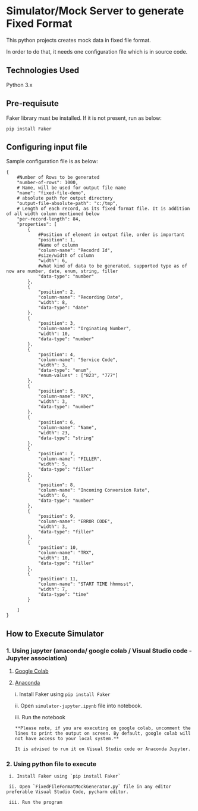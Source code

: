 # Simulator/Mock Server to generate Fixed Format 
This python projects creates mock data in fixed file format.

In order to do that, it needs one configuration file which is in source code.

## Technologies Used
Python 3.x

## Pre-requisute
Faker library must be installed. If it is not present, run as below:
```
pip install Faker
```
## Configuring input file
Sample configuration file is as below:
```
{
    #Number of Rows to be generated
    "number-of-rows": 1000,
    # Name, will be used for output file name
    "name": "fixed-file-demo",
    # absolute path for output directory
    "output-file-absolute-path": "c:/tmp",
    # Length of each record, as its fixed format file. It is addition of all width column mentioned below
    "per-record-length": 84,
    "properties": [
        {
            #Position of element in output file, order is important
            "position": 1,
            #Name of column
            "column-name": "Recodrd Id",
            #size/width of column
            "width": 6,
            #what kind of data to be generated, supported type as of now are number, date, enum, string, filler
            "data-type": "number"
        },
        {
            "position": 2,
            "column-name": "Recording Date",
            "width": 8,
            "data-type": "date"
        },
        {
            "position": 3,
            "column-name": "Orginating Number",
            "width": 10,
            "data-type": "number"
        },
        {
            "position": 4,
            "column-name": "Service Code",
            "width": 3,
            "data-type": "enum",
            "enum-values" : ["823", "777"]
        },
        {
            "position": 5,
            "column-name": "RPC",
            "width": 3,
            "data-type": "number"
        },
        {
            "position": 6,
            "column-name": "Name",
            "width": 23,
            "data-type": "string"
        },
        {
            "position": 7,
            "column-name": "FILLER",
            "width": 5,
            "data-type": "filler"
        },
        {
            "position": 8,
            "column-name": "Incoming Conversion Rate",
            "width": 6,
            "data-type": "number"
        },
        {
            "position": 9,
            "column-name": "ERROR CODE",
            "width": 3,
            "data-type": "filler"
        },
        {
            "position": 10,
            "column-name": "TRX",
            "width": 10,
            "data-type": "filler"
        },
        {
            "position": 11,
            "column-name": "START TIME hhmmsst",
            "width": 7,
            "data-type": "time"
        }
        
    ]
}
```
## How to Execute Simulator
### 1. Using jupyter (anaconda/ google colab / Visual Studio code - Jupyter association)
1. [Google Colab](https://colab.research.google.com/#create=true)
2. [Anaconda](https://www.anaconda.com/products/individual)
   
   i. Install Faker using `pip install Faker`

   ii. Open `simulator-jupyter.ipynb` file into notebook.

   iii. Run the notebook

   ```
   **Please note, if you are executing on google colab, uncomment the lines to print the output on screen. By default, google colab will not have access to your local system.**

   It is advised to run it on Visual Studio code or Anaconda Jupyter.
   ```

### 2. Using python file to execute
     i. Install Faker using `pip install Faker`
 
     ii. Open `FixedFileFormatMockGenerator.py` file in any editor preferable Visual Studio Code, pycharm editor.

     iii. Run the program


